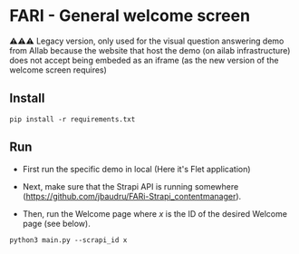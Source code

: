 # FARI - General welcome screen
⚠️⚠️⚠️ Legacy version, only used for the visual question answering demo from AIlab because the website that host the demo (on ailab infrastructure) does not accept being embeded as an iframe (as the new version of the welcome screen requires)
## Install
```
pip install -r requirements.txt
```
## Run
- First run the specific demo in local (Here it's Flet application)

- Next, make sure that the Strapi API is running somewhere (https://github.com/jbaudru/FARi-Strapi_contentmanager).

- Then, run the Welcome page where *x* is the ID of the desired Welcome page (see below). 
```
python3 main.py --scrapi_id x
```
